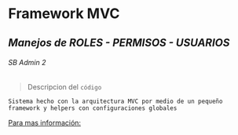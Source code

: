 # **Framework MVC**
## *Manejos de ROLES - PERMISOS - USUARIOS*
###### SB Admin 2

>Descripcion del `código` 

```Sistema hecho con la arquitectura MVC por medio de un pequeño framework y helpers con configuraciones globales```

[Para mas información:](https://gonzacr.com)
